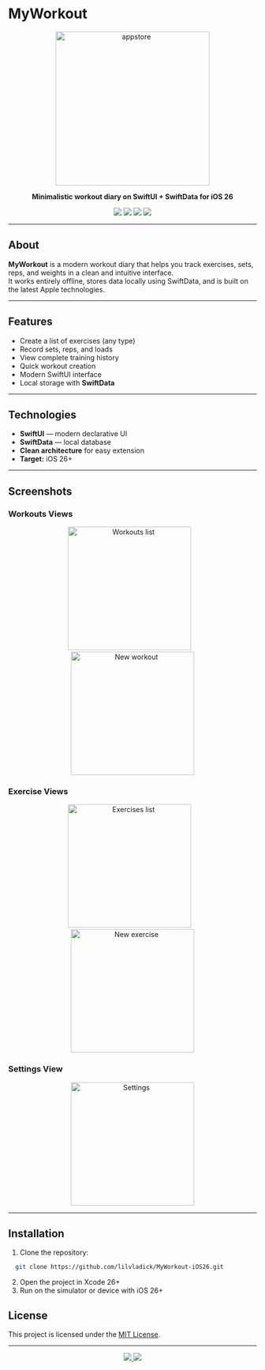 # MyWorkout

<p align="center">
  <img width="312" height="312" alt="appstore" src="https://github.com/user-attachments/assets/478ec902-1960-4419-a7cf-1be12a88a910" />
</p>
<p align="center">
  <b>Minimalistic workout diary on SwiftUI + SwiftData for iOS 26</b>
</p>

<p align="center">
  <img src="https://img.shields.io/badge/iOS-26%2B-lightgrey" />
  <img src="https://img.shields.io/badge/SwiftUI-✔-orange" />
  <img src="https://img.shields.io/badge/SwiftData-✔-blue" />
  <img src="https://img.shields.io/badge/license-MIT-green" />
</p>

---

## About

**MyWorkout** is a modern workout diary that helps you track exercises, sets, reps, and weights in a clean and intuitive interface.  
It works entirely offline, stores data locally using SwiftData, and is built on the latest Apple technologies.

---


## Features

- Create a list of exercises (any type)
- Record sets, reps, and loads
- View complete training history
- Quick workout creation
- Modern SwiftUI interface
- Local storage with **SwiftData**

---

## Technologies

- **SwiftUI** — modern declarative UI
- **SwiftData** — local database
- **Clean architecture** for easy extension
- **Target:** iOS 26+

---

## Screenshots

### Workouts Views
<p align="center">
  <img width="250" alt="Workouts list" src="https://github.com/user-attachments/assets/6eedc970-4b1d-4ce3-8be9-6be20ddd0f1b" />
  &nbsp;&nbsp;
  <img width="250" alt="New workout" src="https://github.com/user-attachments/assets/291892eb-bda1-4e5c-8b31-fad578c9084e" />
  
</p>

### Exercise Views

<p align="center">
  <img width="250" alt="Exercises list" src="https://github.com/user-attachments/assets/c9ef136f-03cd-4f5f-9b05-96dd06d7d305" />
  &nbsp;&nbsp;
  <img width="250" alt="New exercise" src="https://github.com/user-attachments/assets/e6f4d2a0-c793-4e86-9a49-01cec87678aa" />
</p>

### Settings View
<p align="center">
  <img width="250" alt="Settings" src="https://github.com/user-attachments/assets/c91d7b10-497f-4d42-810b-f1476819a53c" />
</p>

---
## Installation

1. Clone the repository:

  ```sh
    git clone https://github.com/lilvladick/MyWorkout-iOS26.git
  ```
2. Open the project in Xcode 26+
3. Run on the simulator or device with iOS 26+

## License
This project is licensed under the [MIT License](LICENSE).

---

<p align="center">
  <a href="https://github.com/lilvladick/MyWorkout-iOS26/issues/new">
    <img src="https://img.shields.io/badge/💡%20Suggest%20Feature-blue?style=for-the-badge" />
  </a>
  <a href="https://github.com/lilvladick/MyWorkout-iOS26/issues/new">
    <img src="https://img.shields.io/badge/🐞%20Report%20Bug-red?style=for-the-badge" />
  </a>
</p>
